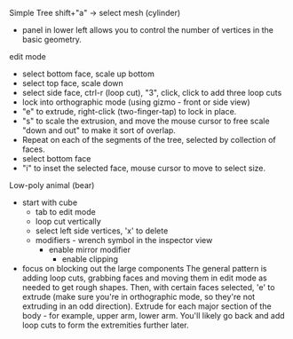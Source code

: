 
Simple Tree
shift+"a" -> select mesh (cylinder)
- panel in lower left allows you to control the number of vertices in the basic geometry.

edit mode
- select bottom face, scale up bottom
- select top face, scale down
- select side face, ctrl-r (loop cut), "3", click, click to add three loop cuts
- lock into orthographic mode (using gizmo - front or side view)
-  "e" to extrude, right-click (two-finger-tap) to lock in place.
- "s" to scale the extrusion, and move the mouse cursor to free scale "down and out" to make it sort of overlap.
- Repeat on each of the segments of the tree, selected by collection of faces.
- select bottom face
- "i" to inset the selected face, mouse cursor to move to select size.

Low-poly animal (bear)

- start with cube
	- tab to edit mode
	- loop cut vertically
	- select left side vertices, 'x' to delete
	- modifiers - wrench symbol in the inspector view
		- enable mirror modifier
			- enable clipping
- focus on blocking out the large components
The general pattern is adding loop cuts, grabbing faces and moving them in edit mode as needed to get rough shapes. Then, with certain faces selected, 'e' to extrude (make sure you're in orthographic mode, so they're not extruding in an odd direction). Extrude for each major section of the body - for example, upper arm, lower arm. You'll likely go back and add loop cuts to form the extremities further later.